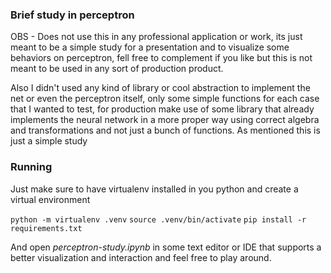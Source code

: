 ### Brief study in perceptron

OBS - Does not use this in any professional application or work, its just meant to be a simple study for a presentation and to visualize some behaviors on perceptron, fell free to complement if you like
but this is not meant to be used in any sort of production product.

Also I didn't used any kind of library or cool abstraction to implement the net or even the perceptron itself, only some simple functions for each case that I wanted to test, for production make use of some library that already implements the neural network in a more proper way using correct algebra and transformations and not just a bunch of functions. As mentioned this is just a simple study

### Running

Just make sure to have virtualenv installed in you python and create a virtual environment

`python -m virtualenv .venv`
`source .venv/bin/activate`
`pip install -r requirements.txt`

And open *perceptron-study.ipynb* in some text editor or IDE that supports a better visualization and interaction and feel free to play around.